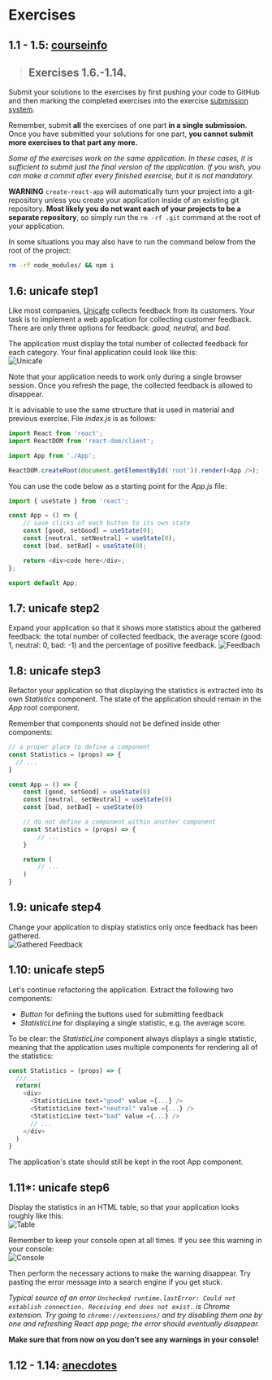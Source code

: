 # Exercises

## 1.1 - 1.5: [courseinfo](https://github.com/EGRrqq/fullStackOpen/tree/main/part1/courseinfo)

> ## Exercises 1.6.-1.14.

Submit your solutions to the exercises by first pushing your code to GitHub and then marking the completed exercises into the exercise
[submission system](https://studies.cs.helsinki.fi/stats/courses/fullstackopen).

Remember, submit **all** the exercises of one part **in a single submission**. Once you have submitted your solutions for one part, **you cannot submit more exercises to that part any more.**

_Some of the exercises work on the same application. In these cases, it is sufficient to submit just the final version of the application. If you wish, you can make a commit after every finished
exercise, but it is not mandatory._

**WARNING** `create-react-app` will automatically turn your project into a git-repository unless you create your application inside of an existing git repository. **Most likely you do not want each of
your projects to be a separate repository**, so simply run the `rm -rf .git` command at the root of your application.

In some situations you may also have to run the command below from the root of the project:

```bash
rm -rf node_modules/ && npm i
```

## 1.6: unicafe step1

Like most companies, [Unicafe](https://unicafe.fi/) collects feedback from its customers. Your task is to implement a web application for collecting customer feedback. There are only three options for
feedback: _good, neutral,_ and _bad._

The application must display the total number of collected feedback for each category. Your final application could look like this:  
![Unicafe](./readmeimg/13e.png)

Note that your application needs to work only during a single browser session. Once you refresh the page, the collected feedback is allowed to disappear.

It is advisable to use the same structure that is used in material and previous exercise. File _index.js_ is as follows:

```js
import React from 'react';
import ReactDOM from 'react-dom/client';

import App from './App';

ReactDOM.createRoot(document.getElementById('root')).render(<App />);
```

You can use the code below as a starting point for the _App.js_ file:

```js
import { useState } from 'react';

const App = () => {
    // save clicks of each button to its own state
    const [good, setGood] = useState(0);
    const [neutral, setNeutral] = useState(0);
    const [bad, setBad] = useState(0);

    return <div>code here</div>;
};

export default App;
```

## 1.7: unicafe step2

Expand your application so that it shows more statistics about the gathered feedback: the total number of collected feedback, the average score (good: 1, neutral: 0, bad: -1) and the percentage of
positive feedback. ![Feedbach](./readmeimg/14e.png)

## 1.8: unicafe step3

Refactor your application so that displaying the statistics is extracted into its own _Statistics_ component. The state of the application should remain in the _App_ root component.

Remember that components should not be defined inside other components:

```js
// a proper place to define a component
const Statistics = (props) => {
  // ...
}

const App = () => {
    const [good, setGood] = useState(0)
    const [neutral, setNeutral] = useState(0)
    const [bad, setBad] = useState(0)

    // do not define a component within another component
    const Statistics = (props) => {
        // ...
    }

    return (
        // ...
    )
}
```

## 1.9: unicafe step4

Change your application to display statistics only once feedback has been gathered.  
![Gathered Feedback](./readmeimg/15e.png)

## 1.10: unicafe step5

Let's continue refactoring the application. Extract the following two components:

-   _Button_ for defining the buttons used for submitting feedback
-   _StatisticLine_ for displaying a single statistic, e.g. the average score.

To be clear: the _StatisticLine_ component always displays a single statistic, meaning that the application uses multiple components for rendering all of the statistics:

```js
const Statistics = (props) => {
  /// ...
  return(
    <div>
      <StatisticLine text="good" value ={...} />
      <StatisticLine text="neutral" value ={...} />
      <StatisticLine text="bad" value ={...} />
      // ...
    </div>
  )
}
```

The application's state should still be kept in the root App component.

## 1.11\*: unicafe step6

Display the statistics in an HTML table, so that your application looks roughly like this:  
![Table](./readmeimg/16e.png)

Remember to keep your console open at all times. If you see this warning in your console:  
![Console](./readmeimg/17a.png)

Then perform the necessary actions to make the warning disappear. Try pasting the error message into a search engine if you get stuck.

_Typical source of an error `Unchecked runtime.lastError: Could not establish connection. Receiving end does not exist.` is Chrome extension. Try going to `chrome://extensions/` and try disabling them
one by one and refreshing React app page; the error should eventually disappear._

**Make sure that from now on you don't see any warnings in your console!**

## 1.12 - 1.14: [anecdotes](https://github.com/EGRrqq/fullStackOpen/tree/main/part1/anecdotes)
